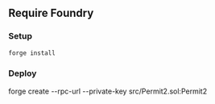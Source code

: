 ##  Require Foundry

### Setup

```sh
forge install
```

### Deploy

forge create --rpc-url <RPC-URL> --private-key <YOUR-PRIVATE-KEY> src/Permit2.sol:Permit2
